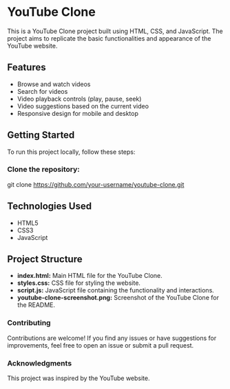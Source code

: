 # YouTube Clone

This is a YouTube Clone project built using HTML, CSS, and JavaScript. The project aims to replicate the basic functionalities and appearance of the YouTube website.

## Features

- Browse and watch videos
- Search for videos
- Video playback controls (play, pause, seek)
- Video suggestions based on the current video
- Responsive design for mobile and desktop

## Getting Started

To run this project locally, follow these steps:

### Clone the repository:
git clone https://github.com/your-username/youtube-clone.git


## Technologies Used
- HTML5
- CSS3
- JavaScript

## Project Structure
- **index.html:** Main HTML file for the YouTube Clone.
- **styles.css:** CSS file for styling the website.
- **script.js:** JavaScript file containing the functionality and interactions.
- **youtube-clone-screenshot.png:** Screenshot of the YouTube Clone for the README.

### **Contributing**
Contributions are welcome! If you find any issues or have suggestions for improvements, feel free to open an issue or submit a pull request.

### **Acknowledgments**
This project was inspired by the YouTube website.
